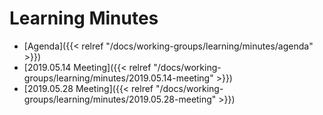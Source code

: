 # Learning Minutes

- [Agenda]({{< relref "/docs/working-groups/learning/minutes/agenda" >}})
- [2019.05.14 Meeting]({{< relref "/docs/working-groups/learning/minutes/2019.05.14-meeting" >}})
- [2019.05.28 Meeting]({{< relref "/docs/working-groups/learning/minutes/2019.05.28-meeting" >}})